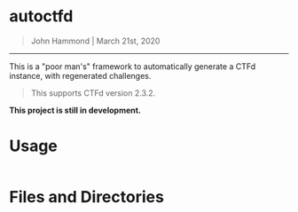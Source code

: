 # autoctfd

> John Hammond | March 21st, 2020

--------------------------------


This is a "poor man's" framework to automatically generate a CTFd instance,
with regenerated challenges.

> This supports CTFd version 2.3.2.

**This project is still in development.**

# Usage

```

```

# Files and Directories

```
